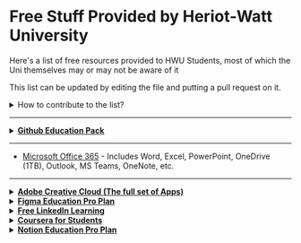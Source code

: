 <!-- TO BE READ BEFORE EDITING ANY CHANGES -->

<!-- Make sure to include a little detail about the resource provided,
along with relevant links to the page using an <a> tag to link it directly to the page where it is
mentioned that it is free as so -->

<!-- When you're done with your additions, you can add a pull request to merge your additions -->



# Free Stuff Provided by Heriot-Watt University

Here's a list of free resources provided to HWU Students, most of which the Uni themselves may or may not be aware of it <br>

This list can be updated by editing the file and putting a pull request on it.
<details>

  <summary>
    How to contribute to the list?
  </summary>

Click on the pencil icon on the top-right and add your suggested software, tools.

When you're done, at the bottom, create a new branch and set up a <strong>Pull Request</strong>.

Make sure you add a proper description about your addition, especially in your Pull Request as well.<br>
Pull Requests with no proper description will be dismissed.

</details>

---

<details>

  <summary>
    <a href="https://education.github.com/pack" target="_blank">
        <b>
            Github Education Pack
        </b>
    </a>
  </summary>

  Most of the resources within this pack would be helpful mainly for people who take CS/STEM-related courses,<br>but here are the highlights:
  <br>
  <ul>
    <li>1 year <a href="https://www.canva.com/education/github/" target="_blank">Canvo Pro</a> for free</li>
    <li><b>Free</b> <a href="https://education.github.com/pack" target="_blank">Github Pro</a> till you graduate</li>
    <li>Free Access to the <a href="https://streamyard.com/github-students">StreamYard Essential Plan</a> while you are a student (Includes Unlimited Streaming, Multistreaming, Recording, etc.)</li>
  </ul>

</details>

---

- [Microsoft Office 365](https://www.office.com/) - Includes Word, Excel, PowerPoint, OneDrive (1TB), Outlook, MS Teams, OneNote, etc.

---

<details>

  <summary>
    <a href="https://www.adobe.com/education.html?marketSegment=EDU" target="_blank">
        <b>
            Adobe Creative Cloud (The full set of Apps)
        </b>
    </a>
  </summary>

  Yes, HW students have the entire set of Adobe Creative Cloud Apps<br>
  Including Adobe Acrobat PDF, Photoshop, Illustrator, Premiere Pro, etc.
  <br>
  <br>
	<p>The catch? It's not available for personal use (can't download it on your own device) 🙃</p>
  
  You can use the PCs available in the Computer Lab to access the apps<br>
  <b>or</b> by using <a href="http://keyserver.hw.ac.uk/" target="_blank">Keyserver</a> (More info <a href="https://heriotwatt.sharepoint.com/sites/is-ltestrainingcentre/SitePages/keyserver.aspx" target="_blank">here</a>)

</details>

<details>

  <summary>
    <a href="https://www.figma.com/education/">
        <b>
            Figma Education Pro Plan
        </b>
    </a>
  </summary>

  Figma's Education Plans provides you with Unlimited Projects, Editors, Viewers, and Unlimited Version History for free.

</details>

<details>

  <summary>
  	<a href="https://www.linkedin.com/learning/">
		<b>
            Free LinkedIn Learning
        </b>
	</a>
  </summary>

  LinkedIn Learning provides you access to 10,000+ courses in Business, Technology, and Creative.<br>
  Through which you can easily add it to your <a href="https://www.linkedin.com/">LinkedIn</a> profile when you have completed it.<br>
  If you have already have a LinkedIn profile under a different email address, no worries, you can link it with your LinkedIn Learning account and share your course progress.<br>
	You can get started by clicking <a href="https://www.linkedin.com/learning-login/"><b>here</b></a>

</details>

<details>

  <summary>
    <a href="https://www.coursera.org/for-university-and-college-students">
        <b>
            Coursera for Students
        </b>
    </a>
  </summary>

  The Coursera for Campus Students plan allows university, college students to sign up for unlimited Guided Projects and one <b>free</b> course per year.<br>
  To sign-up, you have to create an account using your HWU credentials (<i>ab1234</i>@hw.ac.uk), followed by which you will be able to access all the courses available.<br>
  For more info, you can check out their <b><a href="https://www.coursera.org/for-university-and-college-students#:~:text=Frequently%20Asked%20Questions">FAQ</a></b>.
  
</details>

<details>

  <summary>
    <a href="https://www.notion.so/product/notion-for-education">
        <b>
            Notion Education Pro Plan
        </b>
    </a>
  </summary>
  
  Popular Productivity Tool that provides notes, databases, kanban boards, etc.<br>
  The Personal Pro plan includes unlimited pages, blocks, file uploads, and version history.<br>
  More info regarding the Plan <a href="https://www.notion.so/product/notion-for-education#:~:text=Try%20Notion%20free-,Questions%20%26%C2%A0answers,-I%E2%80%99m%20already%20paying"><b>here</b></a>
  
</details>
